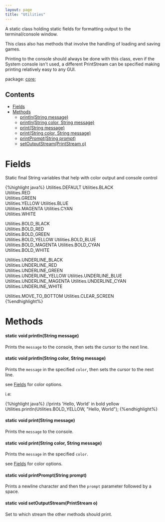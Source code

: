 ```yaml
---
layout: page
title: "Utilities"
---
```


A static class holding static fields for formatting output to the terminal/console window.

This class also has methods that involve the handling of loading and saving games.

Printing to the console should always be done with this class, even if the System console isn't used, a different PrintStream can be specified making printing relatively easy to any GUI.

package: [core](/core/);
    
## Contents

- [Fields](#fields)
- [Methods](#methods)
  - [println(String message)](#static-void-printlnstring-message)
  - [println(String color, String message)](#static-void-printlnstring-color-string-message)
  - [print(String message)](#static-void-printstring-message)
  - [print(String color, String message)](#static-void-printstring-color-string-message)
  - [printPrompt(String prompt)](#static-void-printpromptstring-prompt)
  - [setOutputStream(PrintStream o)](#static-void-setoutputstreamprintstream-o)


# Fields

Static final String variables that help with color output and console control

{%highlight java%}
Utilities.DEFAULT
Utilities.BLACK  
Utilities.RED    
Utilities.GREEN  
Utilities.YELLOW 
Utilities.BLUE   
Utilities.MAGENTA
Utilities.CYAN   
Utilities.WHITE  

Utilities.BOLD_BLACK  
Utilities.BOLD_RED    
Utilities.BOLD_GREEN  
Utilities.BOLD_YELLOW 
Utilities.BOLD_BLUE   
Utilities.BOLD_MAGENTA
Utilities.BOLD_CYAN   
Utilities.BOLD_WHITE  

Utilities.UNDERLINE_BLACK  
Utilities.UNDERLINE_RED    
Utilities.UNDERLINE_GREEN  
Utilities.UNDERLINE_YELLOW 
Utilities.UNDERLINE_BLUE   
Utilities.UNDERLINE_MAGENTA
Utilities.UNDERLINE_CYAN   
Utilities.UNDERLINE_WHITE  

Utilities.MOVE_TO_BOTTOM
Utilities.CLEAR_SCREEN  
{%endhighlight%}

# Methods

#### static void println(String message)

Prints the `message` to the console, then sets the cursor to the next line.

#### static void println(String color, String message)

Prints the `message` in the specified `color`, then sets the cursor to the next line.

see [Fields](#fields) for color options.

i.e:

{%highlight java%}
//prints 'Hello, World' in bold yellow
Utilities.println(Utilities.BOLD_YELLOW, "Hello, World");
{%endhighlight%}

#### static void print(String message)

Prints the `message` to the console.

#### static void print(String color, String message)

Prints the `message` in the specified `color`. 

see [Fields](#fields) for color options.

#### static void printPrompt(String prompt)

Prints a newline character and then the `prompt` parameter followed by a space.

#### static void setOutputStream(PrintStream o)

Set to which stream the other methods should print.